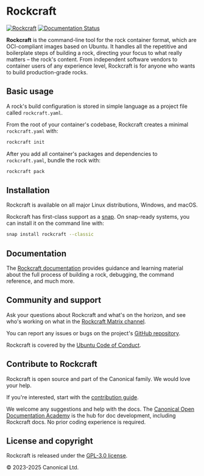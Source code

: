 # Rockcraft

[![Rockcraft][rockcraft-badge]][rockcraft-site]
[![Documentation Status][rtd-badge]][rtd-stable]

**Rockcraft** is the command-line tool for the rock container format, which are
OCI-compliant images based on Ubuntu. It handles all the repetitive and boilerplate
steps of building a rock, directing your focus to what really matters – the rock's
content. From independent software vendors to container users of any experience level,
Rockcraft is for anyone who wants to build production-grade rocks.

## Basic usage

A rock's build configuration is stored in simple language as a project file called
`rockcraft.yaml`.

From the root of your container's codebase, Rockcraft creates a minimal `rockcraft.yaml` with:

```bash
rockcraft init
```

After you add all container's packages and dependencies to ``rockcraft.yaml``, bundle
the rock with:

```bash
rockcraft pack
```

## Installation

Rockcraft is available on all major Linux distributions, Windows, and macOS.

Rockcraft has first-class support as a [snap](https://snapcraft.io/rockcraft). On
snap-ready systems, you can install it on the command line with:

```bash
snap install rockcraft --classic
```

## Documentation

The [Rockcraft documentation](https://documentation.ubuntu.com/rockcraft) provides
guidance and learning material about the full process of building a rock, debugging, the
command reference, and much more.

## Community and support

Ask your questions about Rockcraft and what's on the horizon, and see who's working on
what in the [Rockcraft Matrix channel](https://matrix.to/#/#rockcraft:ubuntu.com).

You can report any issues or bugs on the project's [GitHub
repository](https://github.com/canonical/Rockcraft/issues).

Rockcraft is covered by the [Ubuntu Code of
Conduct](https://ubuntu.com/community/ethos/code-of-conduct).

## Contribute to Rockcraft

Rockcraft is open source and part of the Canonical family. We would love your help.

If you're interested, start with the [contribution guide](HACKING.md).

We welcome any suggestions and help with the docs. The [Canonical Open Documentation
Academy](https://github.com/canonical/open-documentation-academy) is the hub for doc
development, including Rockcraft docs. No prior coding experience is required.

## License and copyright

Rockcraft is released under the [GPL-3.0 license](LICENSE).

© 2023-2025 Canonical Ltd.


[rockcraft-badge]: https://snapcraft.io/rockcraft/badge.svg
[rockcraft-site]: https://snapcraft.io/rockcraft
[rtd-badge]: https://readthedocs.com/projects/canonical-rockcraft/badge/?version=stable
[rtd-stable]: https://documentation.ubuntu.com/rockcraft/en/stable/?badge=stable

